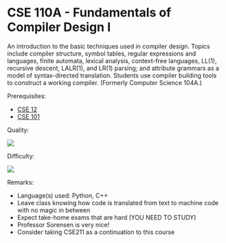 # CSE 110A - Fundamentals of Compiler Design I

An introduction to the basic techniques used in compiler design. Topics include compiler structure, symbol tables, regular expressions and languages, finite automata, lexical analysis, context-free languages, LL(1), recursive descent, LALR(1), and LR(1) parsing; and attribute grammars as a model of syntax-directed translation. Students use compiler building tools to construct a working compiler. (Formerly Computer Science 104A.)

Prerequisites:

- [CSE 12](CSE12.md)
- [CSE 101](CSE101.md)

Quality:

![](../Media/4_5star.png)

Difficulty:

![](../Media/3_5star.png)

Remarks:

- Language(s) used: Python, C++
- Leave class knowing how code is translated from text to machine code with no magic in between
- Expect take-home exams that are hard (YOU NEED TO STUDY)
- Professor Sorensen is very nice!
- Consider taking CSE211 as a continuation to this course